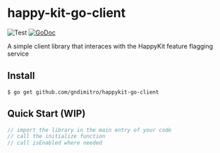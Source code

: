 # happy-kit-go-client

![Test](https://github.com/gndimitro/happykit-go-client/workflows/Test/badge.svg)
[![GoDoc](https://godoc.org/github.com/gndimitro/happykit-go-client?status.svg)](https://pkg.go.dev/github.com/gndimitro/happykit-go-client?tab=doc)

A simple client library that interaces with the HappyKit feature flagging service

## Install

```
$ go get github.com/gndimitro/happykit-go-client
```

## Quick Start (WIP)
```go
// import the library in the main entry of your code
// call the initialize function
// call isEnabled where needed
```
